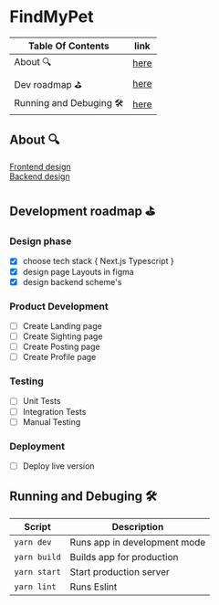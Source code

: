 # FindMyPet
| Table Of Contents        | link        |
| -------------------------| ----------- |
| About 🔍                  |  [here](#1) |
| Dev roadmap :golf:       |  [here](#2) |
| Running and Debuging 🛠️   |  [here](#3) |

## About 🔍 <a name='1'></a>

[Frontend design](./design/frontend/) <br/>
  [Backend design](./design/backend/)

## Development roadmap :golf: <a name='2'></a>

### Design phase
 - [x] choose tech stack { Next.js Typescript }
 - [x] design page Layouts in figma
 - [x] design backend scheme's

### Product Development
 - [ ] Create Landing page
 - [ ] Create Sighting page
 - [ ] Create Posting page
 - [ ] Create Profile page
 ### Testing
 - [ ] Unit Tests
 - [ ] Integration Tests
 - [ ] Manual Testing
 ### Deployment
 - [ ] Deploy live version
 
## Running and Debuging 🛠️ <a name="3"></a>
| Script        | Description                  |
| ------------- | ---------------------------- |
| `yarn dev`    | Runs app in development mode |
| `yarn build`  | Builds app for production    |
| `yarn start`  | Start  production server     |
| `yarn lint`   | Runs Eslint                  |

